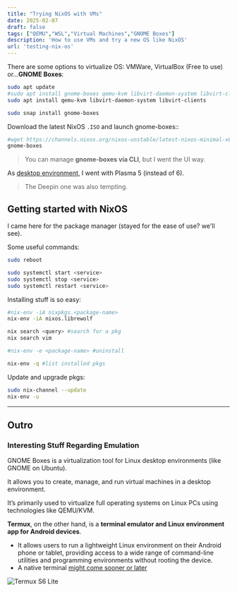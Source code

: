 ```yaml
---
title: "Trying NixOS with VMs"
date: 2025-02-07
draft: false
tags: ["QEMU","WSL","Virtual Machines","GNOME Boxes"]
description: 'How to use VMs and try a new OS like NixOS'
url: 'testing-nix-os'
---
```


There are some options to virtualize OS: VMWare, VirtualBox (Free to use) or...**GNOME Boxes**:

```sh
sudo apt update
#sudo apt install gnome-boxes qemu-kvm libvirt-daemon-system libvirt-clients
sudo apt install qemu-kvm libvirt-daemon-system libvirt-clients

sudo snap install gnome-boxes
```

Download the latest NixOS `.ISO` and launch gnome-boxes::

```sh
#wget https://channels.nixos.org/nixos-unstable/latest-nixos-minimal-x86_64-linux.iso -O nixos.iso
gnome-boxes
```

> You can manage **gnome-boxes via CLI**, but I went the UI way.

As [desktop environment](https://wiki.nixos.org/wiki/Category:Desktop_environment), I went with Plasma 5 (instead of 6).

> The Deepin one was also tempting.

## Getting started with NixOS

I came here for the package manager (stayed for the ease of use? we'll see).

Some useful commands:

```sh
sudo reboot

sudo systemctl start <service>
sudo systemctl stop <service>
sudo systemctl restart <service>
```

Installing stuff is so easy:

```sh
#nix-env -iA nixpkgs.<package-name>
nix-env -iA nixos.librewolf

nix search <query> #search for a pkg
nix search vim

#nix-env -e <package-name> #uninstall

nix-env -q #list installed pkgs
```

Update and upgrade pkgs:

```sh
sudo nix-channel --update
nix-env -u
```

---

## Outro

### Interesting Stuff Regarding Emulation

GNOME Boxes is a virtualization tool for Linux desktop environments (like GNOME on Ubuntu).

It allows you to create, manage, and run virtual machines in a desktop environment.

It’s primarily used to virtualize full operating systems on Linux PCs using technologies like QEMU/KVM.

**Termux**, on the other hand, is a **terminal emulator and Linux environment app for Android devices**.

* It allows users to run a lightweight Linux environment on their Android phone or tablet, providing access to a wide range of command-line utilities and programming environments without rooting the device.
* A native terminal [might come sooner or later](https://www.androidpolice.com/android-linux-terminal/)


![Termux S6 Lite](/blog_img/outro/termux-s6lite.png)